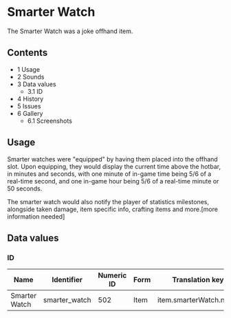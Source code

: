 # Smarter Watch
The Smarter Watch was a joke offhand item.

## Contents
- 1 Usage
- 2 Sounds
- 3 Data values
	- 3.1 ID
- 4 History
- 5 Issues
- 6 Gallery
	- 6.1 Screenshots

## Usage
Smarter watches were "equipped" by having them placed into the offhand slot. Upon equipping, they would display the current time above the hotbar, in minutes and seconds, with one minute of in-game time being 5/6 of a real-time second, and one in-game hour being 5/6 of a real-time minute or 50 seconds.

The smarter watch would also notify the player of statistics milestones, alongside taken damage, item specific info, crafting items and more.[more information needed]

## Data values
### ID
| Name          | Identifier    | Numeric ID | Form | Translation key        |
|---------------|---------------|------------|------|------------------------|
| Smarter Watch | smarter_watch | 502        | Item | item.smarterWatch.name |



